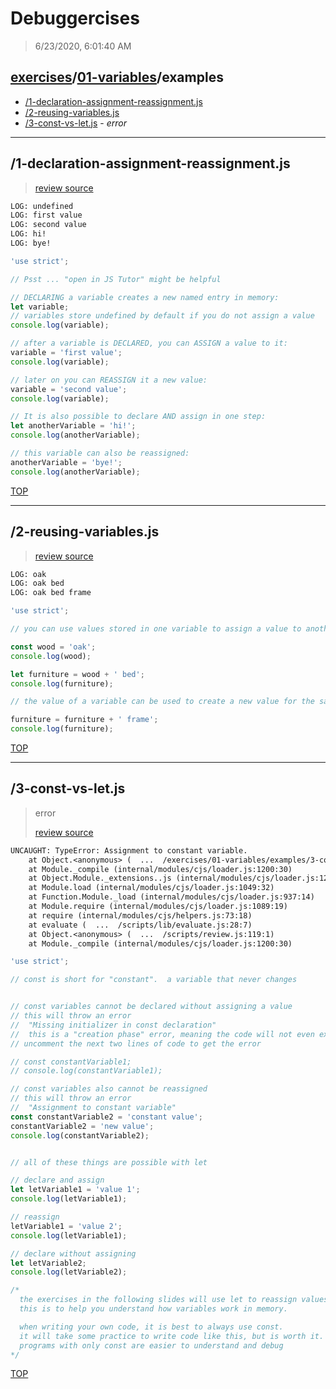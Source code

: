 # Debuggercises 

> 6/23/2020, 6:01:40 AM 

## [exercises](../../README.md)/[01-variables](../README.md)/examples 

- [/1-declaration-assignment-reassignment.js](#1-declaration-assignment-reassignmentjs)  
- [/2-reusing-variables.js](#2-reusing-variablesjs)  
- [/3-const-vs-let.js](#3-const-vs-letjs) - _error_ 
---

## /1-declaration-assignment-reassignment.js 

>  
>
> [review source](../../../exercises/01-variables/examples/1-declaration-assignment-reassignment.js)

```txt
LOG: undefined
LOG: first value
LOG: second value
LOG: hi!
LOG: bye!
```

```js
'use strict';

// Psst ... "open in JS Tutor" might be helpful

// DECLARING a variable creates a new named entry in memory:
let variable;
// variables store undefined by default if you do not assign a value
console.log(variable);

// after a variable is DECLARED, you can ASSIGN a value to it:
variable = 'first value';
console.log(variable);

// later on you can REASSIGN it a new value:
variable = 'second value';
console.log(variable);

// It is also possible to declare AND assign in one step:
let anotherVariable = 'hi!';
console.log(anotherVariable);

// this variable can also be reassigned:
anotherVariable = 'bye!';
console.log(anotherVariable);

```

[TOP](#debuggercises)

---

## /2-reusing-variables.js 

>  
>
> [review source](../../../exercises/01-variables/examples/2-reusing-variables.js)

```txt
LOG: oak
LOG: oak bed
LOG: oak bed frame
```

```js
'use strict';

// you can use values stored in one variable to assign a value to another

const wood = 'oak';
console.log(wood);

let furniture = wood + ' bed';
console.log(furniture);

// the value of a variable can be used to create a new value for the same variable

furniture = furniture + ' frame';
console.log(furniture);

```

[TOP](#debuggercises)

---

## /3-const-vs-let.js 

> error 
>
> [review source](../../../exercises/01-variables/examples/3-const-vs-let.js)

```txt
UNCAUGHT: TypeError: Assignment to constant variable.
    at Object.<anonymous> (  ...  /exercises/01-variables/examples/3-const-vs-let.js:19:19)
    at Module._compile (internal/modules/cjs/loader.js:1200:30)
    at Object.Module._extensions..js (internal/modules/cjs/loader.js:1220:10)
    at Module.load (internal/modules/cjs/loader.js:1049:32)
    at Function.Module._load (internal/modules/cjs/loader.js:937:14)
    at Module.require (internal/modules/cjs/loader.js:1089:19)
    at require (internal/modules/cjs/helpers.js:73:18)
    at evaluate (  ...  /scripts/lib/evaluate.js:28:7)
    at Object.<anonymous> (  ...  /scripts/review.js:119:1)
    at Module._compile (internal/modules/cjs/loader.js:1200:30) 
```

```js
'use strict';

// const is short for "constant".  a variable that never changes


// const variables cannot be declared without assigning a value
// this will throw an error
//  "Missing initializer in const declaration"
//  this is a "creation phase" error, meaning the code will not even execute!
// uncomment the next two lines of code to get the error

// const constantVariable1;
// console.log(constantVariable1);

// const variables also cannot be reassigned
// this will throw an error
//  "Assignment to constant variable"
const constantVariable2 = 'constant value';
constantVariable2 = 'new value';
console.log(constantVariable2);


// all of these things are possible with let

// declare and assign
let letVariable1 = 'value 1';
console.log(letVariable1);

// reassign
letVariable1 = 'value 2';
console.log(letVariable1);

// declare without assigning
let letVariable2;
console.log(letVariable2);

/*
  the exercises in the following slides will use let to reassign values
  this is to help you understand how variables work in memory.

  when writing your own code, it is best to always use const.
  it will take some practice to write code like this, but is worth it.
  programs with only const are easier to understand and debug
*/

```

[TOP](#debuggercises)

